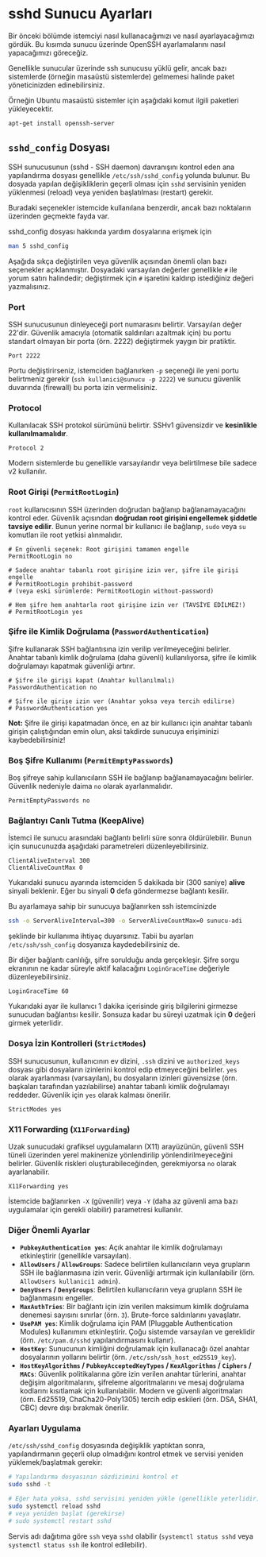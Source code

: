 # sshd Sunucu Ayarları

Bir önceki bölümde istemciyi nasıl kullanacağımızı ve nasıl ayarlayacağımızı gördük. Bu kısımda sunucu üzerinde OpenSSH ayarlamalarını nasıl yapacağımızı göreceğiz.

Genellikle sunucular üzerinde ssh sunucusu yüklü gelir, ancak bazı sistemlerde \(örneğin masaüstü sistemlerde\) gelmemesi halinde paket yöneticinizden edinebilirsiniz.

Örneğin Ubuntu masaüstü sistemler için aşağıdaki komut ilgili paketleri yükleyecektir.

`apt-get install openssh-server`

## `sshd_config` Dosyası

SSH sunucusunun (sshd - SSH daemon) davranışını kontrol eden ana yapılandırma dosyası genellikle `/etc/ssh/sshd_config` yolunda bulunur. Bu dosyada yapılan değişikliklerin geçerli olması için `sshd` servisinin yeniden yüklenmesi (reload) veya yeniden başlatılması (restart) gerekir.

Buradaki seçenekler istemcide kullanılana benzerdir, ancak bazı noktaların üzerinden geçmekte fayda var.

sshd\_config dosyası hakkında yardım dosyalarına erişmek için

```bash
man 5 sshd_config
```

Aşağıda sıkça değiştirilen veya güvenlik açısından önemli olan bazı seçenekler açıklanmıştır. Dosyadaki varsayılan değerler genellikle `#` ile yorum satırı halindedir; değiştirmek için `#` işaretini kaldırıp istediğiniz değeri yazmalısınız.

### Port

SSH sunucusunun dinleyeceği port numarasını belirtir. Varsayılan değer 22'dir. Güvenlik amacıyla (otomatik saldırıları azaltmak için) bu portu standart olmayan bir porta (örn. 2222) değiştirmek yaygın bir pratiktir.
```
Port 2222 
```
Portu değiştirirseniz, istemciden bağlanırken `-p` seçeneği ile yeni portu belirtmeniz gerekir (`ssh kullanici@sunucu -p 2222`) ve sunucu güvenlik duvarında (firewall) bu porta izin vermelisiniz.

### Protocol

Kullanılacak SSH protokol sürümünü belirtir. SSHv1 güvensizdir ve **kesinlikle kullanılmamalıdır**.
```
Protocol 2
```
Modern sistemlerde bu genellikle varsayılandır veya belirtilmese bile sadece v2 kullanılır.

### Root Girişi (`PermitRootLogin`)

`root` kullanıcısının SSH üzerinden doğrudan bağlanıp bağlanamayacağını kontrol eder. Güvenlik açısından **doğrudan root girişini engellemek şiddetle tavsiye edilir**. Bunun yerine normal bir kullanıcı ile bağlanıp, `sudo` veya `su` komutları ile root yetkisi alınmalıdır.
```
# En güvenli seçenek: Root girişini tamamen engelle
PermitRootLogin no

# Sadece anahtar tabanlı root girişine izin ver, şifre ile girişi engelle
# PermitRootLogin prohibit-password 
# (veya eski sürümlerde: PermitRootLogin without-password)

# Hem şifre hem anahtarla root girişine izin ver (TAVSİYE EDİLMEZ!)
# PermitRootLogin yes 
```

### Şifre ile Kimlik Doğrulama (`PasswordAuthentication`)

Şifre kullanarak SSH bağlantısına izin verilip verilmeyeceğini belirler. Anahtar tabanlı kimlik doğrulama (daha güvenli) kullanılıyorsa, şifre ile kimlik doğrulamayı kapatmak güvenliği artırır.
```
# Şifre ile girişi kapat (Anahtar kullanılmalı)
PasswordAuthentication no

# Şifre ile girişe izin ver (Anahtar yoksa veya tercih edilirse)
# PasswordAuthentication yes 
```
**Not:** Şifre ile girişi kapatmadan önce, en az bir kullanıcı için anahtar tabanlı girişin çalıştığından emin olun, aksi takdirde sunucuya erişiminizi kaybedebilirsiniz!

### Boş Şifre Kullanımı (`PermitEmptyPasswords`)

Boş şifreye sahip kullanıcıların SSH ile bağlanıp bağlanamayacağını belirler. Güvenlik nedeniyle daima `no` olarak ayarlanmalıdır.
```
PermitEmptyPasswords no
```

### Bağlantıyı Canlı Tutma (KeepAlive)

İstemci ile sunucu arasındaki bağlantı belirli süre sonra öldürülebilir. Bunun için sunucunuzda aşağıdaki parametreleri düzenleyebilirsiniz.

```
ClientAliveInterval 300
ClientAliveCountMax 0
```

Yukarıdaki sunucu ayarında istemciden 5 dakikada bir \(300 saniye\) **alive** sinyali beklenir. Eğer bu sinyali **0** defa göndermezse bağlantı kesilir.

Bu ayarlamaya sahip bir sunucuya bağlanırken ssh istemcinizde

```bash
ssh -o ServerAliveInterval=300 -o ServerAliveCountMax=0 sunucu-adi
```

şeklinde bir kullanıma ihtiyaç duyarsınız. Tabii bu ayarları `/etc/ssh/ssh_config` dosyanıza kaydedebilirsiniz de.

Bir diğer bağlantı canlılığı, şifre sorulduğu anda gerçekleşir. Şifre sorgu ekranının ne kadar süreyle aktif kalacağını `LoginGraceTime` değeriyle düzenleyebilirsiniz.

```
LoginGraceTime 60
```

Yukarıdaki ayar ile kullanıcı 1 dakika içerisinde giriş bilgilerini girmezse sunucudan bağlantısı kesilir. Sonsuza kadar bu süreyi uzatmak için **0** değeri girmek yeterlidir.

### Dosya İzin Kontrolleri (`StrictModes`)

SSH sunucusunun, kullanıcının ev dizini, `.ssh` dizini ve `authorized_keys` dosyası gibi dosyaların izinlerini kontrol edip etmeyeceğini belirler. `yes` olarak ayarlanması (varsayılan), bu dosyaların izinleri güvensizse (örn. başkaları tarafından yazılabilirse) anahtar tabanlı kimlik doğrulamayı reddeder. Güvenlik için `yes` olarak kalması önerilir.

```
StrictModes yes
```

### X11 Forwarding (`X11Forwarding`)

Uzak sunucudaki grafiksel uygulamaların (X11) arayüzünün, güvenli SSH tüneli üzerinden yerel makinenize yönlendirilip yönlendirilmeyeceğini belirler. Güvenlik riskleri oluşturabileceğinden, gerekmiyorsa `no` olarak ayarlanabilir.

```
X11Forwarding yes
```

İstemcide bağlanırken `-X` (güvenilir) veya `-Y` (daha az güvenli ama bazı uygulamalar için gerekli olabilir) parametresi kullanılır.

### Diğer Önemli Ayarlar

*   **`PubkeyAuthentication yes`**: Açık anahtar ile kimlik doğrulamayı etkinleştirir (genellikle varsayılan).
*   **`AllowUsers` / `AllowGroups`**: Sadece belirtilen kullanıcıların veya grupların SSH ile bağlanmasına izin verir. Güvenliği artırmak için kullanılabilir (örn. `AllowUsers kullanici1 admin`).
*   **`DenyUsers` / `DenyGroups`**: Belirtilen kullanıcıların veya grupların SSH ile bağlanmasını engeller.
*   **`MaxAuthTries`**: Bir bağlantı için izin verilen maksimum kimlik doğrulama denemesi sayısını sınırlar (örn. `3`). Brute-force saldırılarını yavaşlatır.
*   **`UsePAM yes`**: Kimlik doğrulama için PAM (Pluggable Authentication Modules) kullanımını etkinleştirir. Çoğu sistemde varsayılan ve gereklidir (örn. `/etc/pam.d/sshd` yapılandırmasını kullanır).
*   **`HostKey`**: Sunucunun kimliğini doğrulamak için kullanacağı özel anahtar dosyalarının yollarını belirtir (örn. `/etc/ssh/ssh_host_ed25519_key`).
*   **`HostKeyAlgorithms` / `PubkeyAcceptedKeyTypes` / `KexAlgorithms` / `Ciphers` / `MACs`**: Güvenlik politikalarına göre izin verilen anahtar türlerini, anahtar değişim algoritmalarını, şifreleme algoritmalarını ve mesaj doğrulama kodlarını kısıtlamak için kullanılabilir. Modern ve güvenli algoritmaları (örn. Ed25519, ChaCha20-Poly1305) tercih edip eskileri (örn. DSA, SHA1, CBC) devre dışı bırakmak önerilir.

### Ayarları Uygulama

`/etc/ssh/sshd_config` dosyasında değişiklik yaptıktan sonra, yapılandırmanın geçerli olup olmadığını kontrol etmek ve servisi yeniden yüklemek/başlatmak gerekir:

```bash
# Yapılandırma dosyasının sözdizimini kontrol et
sudo sshd -t

# Eğer hata yoksa, sshd servisini yeniden yükle (genellikle yeterlidir)
sudo systemctl reload sshd
# veya yeniden başlat (gerekirse)
# sudo systemctl restart sshd 
```
Servis adı dağıtıma göre `ssh` veya `sshd` olabilir (`systemctl status sshd` veya `systemctl status ssh` ile kontrol edilebilir).
